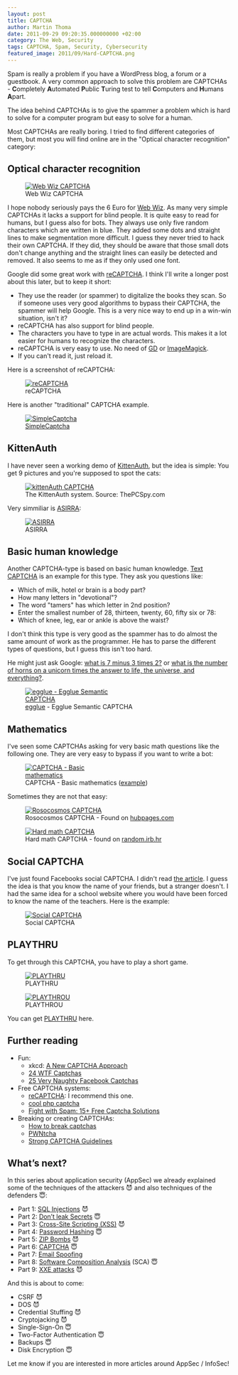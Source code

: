 ```yaml
---
layout: post
title: CAPTCHA
author: Martin Thoma
date: 2011-09-29 09:20:35.000000000 +02:00
category: The Web, Security
tags: CAPTCHA, Spam, Security, Cybersecurity
featured_image: 2011/09/Hard-CAPTCHA.png
---
```

Spam is really a problem if you have a WordPress blog, a forum or a guestbook. A very common approach to solve this problem are CAPTCHAs - <strong>C</strong>ompletely <strong>A</strong>utomated <strong>P</strong>ublic <strong>T</strong>uring test to tell <strong>C</strong>omputers and <strong>H</strong>umans <strong>A</strong>part.

The idea behind CAPTCHAs is to give the spammer a problem which is hard to solve for a computer program but easy to solve for a human.

Most CAPTCHAs are really boring. I tried to find different categories of them, but most you will find online are in the "Optical character recognition" category:

<h2>Optical character recognition</h2>
<figure class="aligncenter">
            <a href="../images/2011/09/Web-Wiz-CAPTCHA.png"><img src="../images/2011/09/Web-Wiz-CAPTCHA.png" alt="Web Wiz CAPTCHA" style="max-width:310px;max-height:155px" class="size-full wp-image-2751"/></a>
            <figcaption class="text-center">Web Wiz CAPTCHA</figcaption>
        </figure>
I hope nobody seriously pays the 6 Euro for <a href="http://www.webwiz.co.uk/web-wiz-captcha/demo/">Web Wiz</a>. As many very simple CAPTCHAs it lacks a support for blind people. It is quite easy to read for humans, but I guess also for bots. They always use only five random characters which are written in blue. They added some dots and straight lines to make segmentation more difficult. I guess they never tried to hack their own CAPTCHA. If they did, they should be aware that those small dots don't change anything and the straight lines can easily be detected and removed. It also seems to me as if they only used one font.

Google did some great work with <a href="http://www.google.com/recaptcha">reCAPTCHA</a>. I think I'll write a longer post about this later, but to keep it short:
<ul>
  <li>They use the reader (or spammer) to digitalize the books they scan. So if someone uses very good algorithms to bypass their CAPTCHA, the spammer will help Google. This is a very nice way to end up in a win-win situation, isn't it?</li>
  <li>reCAPTCHA has also support for blind people.</li>
  <li>The characters you have to type in are actual words. This makes it a lot easier for humans to recognize the characters.</li>
  <li>reCAPTCHA is very easy to use. No need of <a href="http://php.net/manual/en/book.image.php">GD</a> or <a href="http://www.php.net/manual/en/book.imagick.php">ImageMagick</a>.</li>
  <li>If you can't read it, just reload it.</li>
</ul>
Here is a screenshot of reCAPTCHA:
<figure class="aligncenter">
            <a href="../images/2011/09/reCAPTCHA.png"><img src="../images/2011/09/reCAPTCHA.png" alt="reCAPTCHA" style="max-width:338px;max-height:175px" class="size-full wp-image-2781"/></a>
            <figcaption class="text-center">reCAPTCHA</figcaption>
        </figure>

Here is another "traditional" CAPTCHA example.

<figure class="aligncenter">
            <a href="../images/2011/09/SimpleCaptcha.png"><img src="../images/2011/09/SimpleCaptcha.png" alt="SimpleCaptcha" style="max-width:219px;max-height:65px" class="size-full wp-image-2831"/></a>
            <figcaption class="text-center"><a href='http://simplecaptcha.sourceforge.net/'>SimpleCaptcha</a></figcaption>
        </figure>

<h2>KittenAuth</h2>
I have never seen a working demo of <a href="http://thepcspy.com/kittenauth/">KittenAuth</a>, but the idea is simple: You get 9 pictures and you're supposed to spot the cats:
<figure class="aligncenter">
            <a href="../images/2011/09/kittenAuth-captcha.jpg"><img src="../images/2011/09/kittenAuth-captcha.jpg" alt="kittenAuth CAPTCHA" style="max-width:382px;max-height:387px" class="size-full wp-image-2891"/></a>
            <figcaption class="text-center">The KittenAuth system. Source: ThePCSpy.com</figcaption>
        </figure>

Very simmiliar is <a href="http://research.microsoft.com/en-us/um/redmond/projects/asirra/">ASIRRA</a>:
<figure class="aligncenter">
            <a href="../images/2011/09/ASIRRA.png"><img src="../images/2011/09/ASIRRA.png" alt="ASIRRA" style="max-width:549px;max-height:511px" class="size-full wp-image-2941"/></a>
            <figcaption class="text-center">ASIRRA</figcaption>
        </figure>

<h2>Basic human knowledge</h2>
Another CAPTCHA-type is based on basic human knowledge. <a href="http://textcaptcha.com/">Text CAPTCHA</a> is an example for this type. They ask you questions like:
<ul>
  <li>Which of milk, hotel or brain is a body part?</li>
  <li>How many letters in "devotional"?</li>
  <li>The word "tamers" has which letter in 2nd position?</li>
  <li>Enter the smallest number of 28, thirteen, twenty, 60, fifty six or 78:</li>
  <li>Which of knee, leg, ear or ankle is above the waist?</li>
</ul>

I don't think this type is very good as the spammer has to do almost the same amount of work as the programmer. He has to parse the different types of questions, but I guess this isn't too hard.

He might just ask Google: <a href="http://www.google.com/search?q=what+is+7+minus+3+times+2%3F">what is 7 minus 3 times 2?</a> or <a href="http://www.google.com/search?q=the+number+of+horns+on+a+unicorn#sclient=psy-ab&hl=de&source=hp&q=what+is+the+number+of+horns+on+a+unicorn+times+the+answer+to+life%2C+the+universe%2C+and+everything%3F&pbx=1&oq=what+is+the+number+of+horns+on+a+unicorn+times+the+answer+to+life%2C+the+universe%2C+and+everything%3F&aq=f&aqi=&aql=&gs_sm=e&gs_upl=15192l15192l2l15913l1l1l0l0l0l0l281l281l2-1l1l0&bav=on.2,or.r_gc.r_pw.r_cp.&fp=1f755a13a5fe778&biw=1366&bih=630">what is the number of horns on a unicorn times the answer to life, the universe, and everything?</a>.

<figure class="aligncenter">
            <a href="../images/2011/09/egglue-Egglue-Semantic-CAPTCHA.png"><img src="../images/2011/09/egglue-Egglue-Semantic-CAPTCHA.png" alt="egglue - Egglue Semantic CAPTCHA" style="max-width:256px;max-height:143px" class="size-full wp-image-2801"/></a>
            <figcaption class="text-center"><a href='http://code.google.com/p/egglue/'>egglue</a> - Egglue Semantic CAPTCHA</figcaption>
        </figure>

<h2>Mathematics</h2>
I've seen some CAPTCHAs asking for very basic math questions like the following one. They are very easy to bypass if you want to write a bot:

<figure class="aligncenter">
            <a href="../images/2011/09/CAPTCHA-Basic-mathematics.png"><img src="../images/2011/09/CAPTCHA-Basic-mathematics.png" alt="CAPTCHA - Basic mathematics" style="max-width:212px;max-height:52px" class="size-full wp-image-2761"/></a>
            <figcaption class="text-center">CAPTCHA - Basic mathematics (<a href='http://mylittlehomepage.net/demos/captcha/index_math.php'>example</a>)</figcaption>
        </figure>

Sometimes they are not that easy:
<figure class="aligncenter">
            <a href="../images/2011/09/Rosocosmos.jpg"><img src="../images/2011/09/Rosocosmos.jpg" alt="Rosocosmos CAPTCHA" style="max-width:520px;max-height:294px" class="size-full wp-image-2901"/></a>
            <figcaption class="text-center">Rosocosmos CAPTCHA - Found on <a href='http://haunty.hubpages.com/hub/22-Funny-Captchas'>hubpages.com</a></figcaption>
        </figure>

<figure class="aligncenter">
            <a href="../images/2011/09/Hard-math-CAPTCHA.png"><img src="../images/2011/09/Hard-math-CAPTCHA.png" alt="Hard math CAPTCHA" style="max-width:356px;max-height:207px" class="size-full wp-image-2921"/></a>
            <figcaption class="text-center">Hard math CAPTCHA - found on <a href='http://random.irb.hr/signup.php'>random.irb.hr</a></figcaption>
        </figure>

<h2>Social CAPTCHA</h2>
I've just found Facebooks social CAPTCHA. I didn't read <a href="http://blog.facebook.com/blog.php?post=486790652130">the article</a>. I guess the idea is that you know the name of your friends, but a stranger doesn't. I had the same idea for a school website where you would have been forced to know the name of the teachers. Here is the example:
<figure class="aligncenter">
            <a href="../images/2011/09/Social-CAPTCHA.png"><img src="../images/2011/09/Social-CAPTCHA.png" alt="Social CAPTCHA" style="max-width:539px;max-height:266px" class="size-full wp-image-2851"/></a>
            <figcaption class="text-center">Social CAPTCHA</figcaption>
        </figure>

<h2>PLAYTHRU</h2>
To get through this CAPTCHA, you have to play a short game.

<figure class="aligncenter">
            <a href="../images/2011/09/playthru-1.png"><img src="../images/2011/09/playthru-1.png" alt="PLAYTHRU" style="max-width:360px;max-height:160px" class="size-full wp-image-43001"/></a>
            <figcaption class="text-center">PLAYTHRU</figcaption>
        </figure>

<figure class="aligncenter">
            <a href="../images/2011/09/playthru-2.png"><img src="../images/2011/09/playthru-2.png" alt="PLAYTHROU" style="max-width:360px;max-height:160px" class="size-full wp-image-43011"/></a>
            <figcaption class="text-center">PLAYTHROU</figcaption>
        </figure>

You can get <a href="http://areyouahuman.com/">PLAYTHRU</a> here.

<h2>Further reading</h2>
<ul>
  <li>Fun:
  <ul>
    <li>xkcd: <a href="http://xkcd.com/233/">A New CAPTCHA Approach</a></li>
    <li><a href="http://www.smosh.com/smosh-pit/photos/24-wtf-captchas">24 WTF Captchas</a></li>
    <li><a href="http://www.smosh.com/PC/smosh-pit/photos/25-very-naughty-facebook-captchas">25 Very Naughty Facebook Captchas</a></li>
  </ul>
  </li>
  <li>Free CAPTCHA systems:
  <ul>
    <li><a href="http://www.google.com/recaptcha">reCAPTCHA</a>: I recommend this one.</li>
    <li><a href="http://code.google.com/p/cool-php-captcha/">cool php captcha</a></li>
    <li><a href="http://www.1stwebdesigner.com/freebies/captcha-solutions-kill-spam/">Fight with Spam: 15+ Free Captcha Solutions</a></li>
  </ul>
  </li>
  <li>Breaking or creating CAPTCHAs:
  <ul>
    <li><a href="http://www.blackhat-seo.com/2008/how-to-break-captchas/">How to break captchas</a></li>
    <li><a href="http://caca.zoy.org/wiki/PWNtcha">PWNtcha</a></li>
    <li><a href="http://www.scribd.com/doc/24497942/Strong-CAPTCHA-Guidelines-v1-2">Strong CAPTCHA Guidelines</a></li>
  </ul>
  </li>
</ul>


## What’s next?

In this series about application security (AppSec) we already explained some of the techniques of the attackers 😈 and also techniques of the defenders 😇:

* Part 1: [SQL Injections](https://medium.com/faun/sql-injections-e8bc9a14c95) 😈
* Part 2: [Don’t leak Secrets](https://levelup.gitconnected.com/leaking-secrets-240a3484cb80) 😇
* Part 3: [Cross-Site Scripting (XSS)](https://levelup.gitconnected.com/cross-site-scripting-xss-fd374ce71b2f) 😈
* Part 4: [Password Hashing](https://levelup.gitconnected.com/password-hashing-eb3b97684636) 😇
* Part 5: [ZIP Bombs](https://medium.com/bugbountywriteup/zip-bombs-30337a1b0112) 😈
* Part 6: [CAPTCHA](https://medium.com/plain-and-simple/captcha-500991bd90a3) 😇
* Part 7: [Email Spoofing](https://medium.com/bugbountywriteup/email-spoofing-9da8d33406bf)
* Part 8: [Software Composition Analysis](https://medium.com/python-in-plain-english/software-composition-analysis-sca-7e573214a98e) (SCA) 😇
* Part 9: [XXE attacks](https://medium.com/faun/xxe-attacks-750e91448e8f) 😈

And this is about to come:

* CSRF 😈
* DOS 😈
* Credential Stuffing 😈
* Cryptojacking 😈
* Single-Sign-On 😇
* Two-Factor Authentication 😇
* Backups 😇
* Disk Encryption 😇

Let me know if you are interested in more articles around AppSec / InfoSec!
